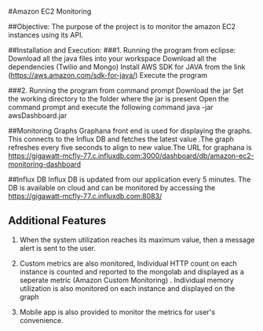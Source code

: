 #Amazon EC2 Monitoring 

##Objective: 
The purpose of the project is to monitor the amazon EC2 instances using its API. 

##Installation and Execution:
###1.	Running the program from eclipse: 
Download all the java files into your workspace 
Download all the dependencies (Twilio and Mongo)
Install AWS SDK for JAVA from the link (https://aws.amazon.com/sdk-for-java/) 
Execute the program

###2.	Running the program from command prompt 
Download the jar
Set the working directory to the folder where the jar is present 
Open the command prompt and execute the following command 
java -jar awsDashboard.jar

##Monitoring Graphs 
Graphana front end is used for displaying the graphs. This connects to the Influx DB and fetches the latest value .The graph refreshes every five seconds to align to new value.The URL for graphana is https://gigawatt-mcfly-77.c.influxdb.com:3000/dashboard/db/amazon-ec2-monitoring-dashboard

##Influx DB
Influx DB is updated from our application every 5 minutes. The DB is available on cloud and can be monitored by accessing the https://gigawatt-mcfly-77.c.influxdb.com:8083/

## Additional Features

1. When the system utilization reaches its maximum value, then a message alert is sent to the user. 

2. Custom metrics are also monitored, Individual HTTP count on each instance is counted and reported to the mongolab and displayed as a seperate metric (Amazon Custom Monitoring) . Individual memory utilization is also monitored on each instance and displayed on the graph

3. Mobile app is also provided to monitor the metrics for user's convenience.
